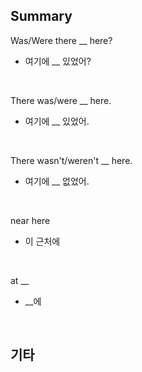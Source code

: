 ## Summary

Was/Were there __ here?
- 여기에 __ 있었어?

<br>

There was/were __ here.
- 여기에 __ 있었어.

<br>

There wasn't/weren't __ here.
- 여기에 __ 없었어.

<br>

near here
- 이 근처에

<br>

at __
- __에

<br>

## 기타
